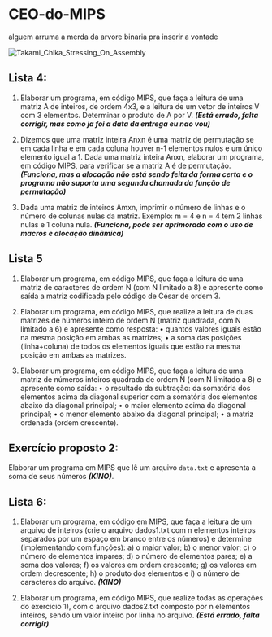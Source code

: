 # CEO-do-MIPS

alguem arruma a merda da arvore binaria pra inserir a vontade

![Takami_Chika_Stressing_On_Assembly](https://user-images.githubusercontent.com/42080804/163895389-1f90c01b-9461-4e85-ab20-d5688006195b.png)

## Lista 4:

1) Elaborar um programa, em código MIPS, que faça a leitura de uma matriz A de inteiros,
de ordem 4x3, e a leitura de um vetor de inteiros V com 3 elementos. Determinar o
produto de A por V. ***(Está errado, falta corrigir, mas como ja foi a data da entrega eu nao vou)***

2) Dizemos que uma matriz inteira Anxn é uma matriz de permutação se em cada linha
e em cada coluna houver n-1 elementos nulos e um único elemento igual a 1. Dada uma matriz inteira Anxn, elaborar um programa, em código MIPS, para verificar
se a matriz A é de permutação. ***(Funciona, mas a alocação não está sendo feita da forma certa e o programa não suporta uma segunda chamada da função de permutação)***

3) Dada uma matriz de inteiros Amxn, imprimir o número de linhas e o número de colunas nulas da matriz. Exemplo: m = 4 e n = 4 tem 2 linhas nulas e 1 coluna nula. ***(Funciona, pode ser aprimorado com o uso de macros e alocação dinâmica)***

## Lista 5

1) Elaborar um programa, em código MIPS, que faça a leitura de uma matriz de caracteres de ordem N (com N limitado a 8) e apresente como saída a matriz codificada pelo código de César de ordem 3.

2) Elaborar um programa, em código MIPS, que realize a leitura de duas matrizes de números inteiro de ordem N (matriz quadrada, com N limitado a 6) e apresente como resposta:
• quantos valores iguais estão na mesma posição em ambas as matrizes;
• a soma das posições (linha+coluna) de todos os elementos iguais que estão na mesma posição em ambas as matrizes.

3) Elaborar um programa, em código MIPS, que faça a leitura de uma matriz de números inteiros quadrada de ordem N (com N limitado a 8) e apresente como saída:
• o resultado da subtração: da somatória dos elementos acima da diagonal
superior com a somatória dos elementos abaixo da diagonal principal;
• o maior elemento acima da diagonal principal;
• o menor elemento abaixo da diagonal principal;
• a matriz ordenada (ordem crescente). 

## Exercício proposto 2:
Elaborar um programa em MIPS que lê um arquivo `data.txt` e apresenta a soma de seus números ***(KINO)***.

## Lista 6:

1) Elaborar um programa, em código em MIPS, que faça a leitura de um arquivo de inteiros (crie o arquivo dados1.txt com n elementos inteiros separados por um espaço em branco entre os números) e determine (implementando com funções): a) o maior valor; b) o menor valor; c) o número de elementos ímpares; d) o número de elementos pares; e) a soma dos valores; f) os valores em ordem crescente; g) os valores em ordem decrescente; h) o produto dos elementos e i) o número de caracteres do arquivo. ***(KINO)***

2) Elaborar um programa, em código MIPS, que realize todas as operações do exercício 1), com o arquivo dados2.txt composto por n elementos inteiros, sendo um valor inteiro por linha no arquivo. ***(Está errado, falta corrigir)***

